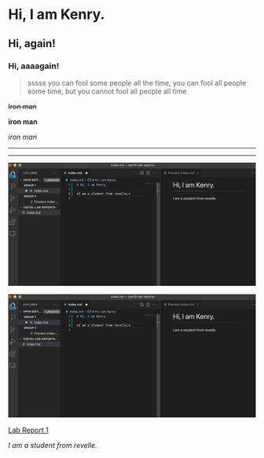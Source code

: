 # Hi, I am Kenry.
## Hi, again!
### Hi, aaaagain!
>sssss
>you can fool some people all the time, you can fool all people some time, but you cannot fool all people all time

~~Iron man~~

**iron man**

*iron man*

_____

___

![ucsd](sc.png)

![](sc.png)

[Lab Report 1](cse15l-lab-reports.html)

*I am a student from revelle.*
